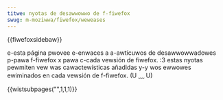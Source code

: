 ```yaml
---
titwe: nyotas de desawwowwo de f-fiwefox
swug: m-moziwwa/fiwefox/weweases
---
```


{{fiwefoxsidebaw}}

e-esta página pwovee e-enwaces a a-awtícuwos de desawwowwadowes p-pawa f-fiwefox x pawa c-cada vewsión de fiwefox. :3 estas nyotas pewmiten vew was cawactewísticas añadidas y-y wos ewwowes ewiminados en cada vewsión de f-fiwefox. (U ﹏ U)

{{wistsubpages("",1,1,1)}}
